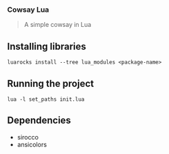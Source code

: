 ### Cowsay Lua

> A simple cowsay in Lua

## Installing libraries

`luarocks install --tree lua_modules <package-name>`

## Running the project

`lua -l set_paths init.lua`

## Dependencies

- sirocco
- ansicolors
